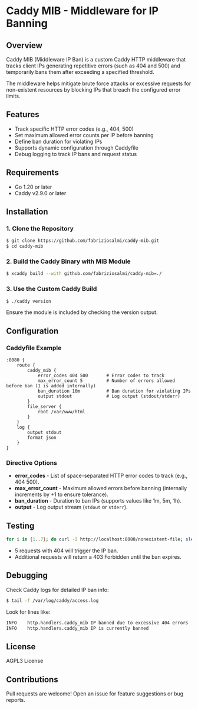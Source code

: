 # Caddy MIB - Middleware for IP Banning

## Overview
Caddy MIB (Middleware IP Ban) is a custom Caddy HTTP middleware that tracks client IPs generating repetitive errors (such as 404 and 500) and temporarily bans them after exceeding a specified threshold.

The middleware helps mitigate brute force attacks or excessive requests for non-existent resources by blocking IPs that breach the configured error limits.

## Features
- Track specific HTTP error codes (e.g., 404, 500)
- Set maximum allowed error counts per IP before banning
- Define ban duration for violating IPs
- Supports dynamic configuration through Caddyfile
- Debug logging to track IP bans and request status

## Requirements
- Go 1.20 or later
- Caddy v2.9.0 or later

## Installation

### 1. Clone the Repository
```bash
$ git clone https://github.com/fabriziosalmi/caddy-mib.git
$ cd caddy-mib
```

### 2. Build the Caddy Binary with MIB Module
```bash
$ xcaddy build --with github.com/fabriziosalmi/caddy-mib=./
```

### 3. Use the Custom Caddy Build
```bash
$ ./caddy version
```
Ensure the module is included by checking the version output.

## Configuration

### Caddyfile Example
```Caddyfile
:8080 {
    route {
        caddy_mib {
            error_codes 404 500       # Error codes to track
            max_error_count 5         # Number of errors allowed before ban (1 is added internally)
            ban_duration 10m          # Ban duration for violating IPs
            output stdout             # Log output (stdout/stderr)
        }
        file_server {
            root /var/www/html
        }
    }
    log {
        output stdout
        format json
    }
}
```

### Directive Options
- **error_codes** - List of space-separated HTTP error codes to track (e.g., 404 500).
- **max_error_count** - Maximum allowed errors before banning (internally increments by +1 to ensure tolerance).
- **ban_duration** - Duration to ban IPs (supports values like 1m, 5m, 1h).
- **output** - Log output stream (`stdout` or `stderr`).

## Testing
```bash
for i in {1..7}; do curl -I http://localhost:8080/nonexistent-file; sleep 1; done
```

- 5 requests with 404 will trigger the IP ban.
- Additional requests will return a 403 Forbidden until the ban expires.

## Debugging
Check Caddy logs for detailed IP ban info:
```bash
$ tail -f /var/log/caddy/access.log
```

Look for lines like:
```bash
INFO	http.handlers.caddy_mib	IP banned due to excessive 404 errors
INFO	http.handlers.caddy_mib	IP is currently banned
```

## License
AGPL3 License

## Contributions
Pull requests are welcome! Open an issue for feature suggestions or bug reports.

